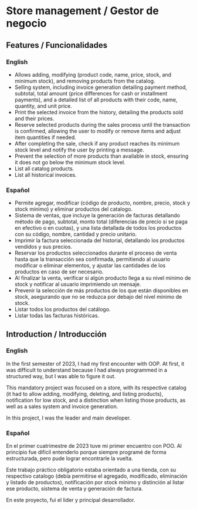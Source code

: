 # Store management / Gestor de negocio

## Features / Funcionalidades

### English
- Allows adding, modifying (product code, name, price, stock, and minimum stock), and removing products from the catalog.
- Selling system, including invoice generation detailing payment method, subtotal, total amount (price differences for cash or installment payments), and a detailed list of all products with their code, name, quantity, and unit price.
- Print the selected invoice from the history, detailing the products sold and their prices.
- Reserve selected products during the sales process until the transaction is confirmed, allowing the user to modify or remove items and adjust item quantities if needed.
- After completing the sale, check if any product reaches its minimum stock level and notify the user by printing a message.
- Prevent the selection of more products than available in stock, ensuring it does not go below the minimum stock level.
- List all catalog products.
- List all historical invoices.

### Español
- Permite agregar, modificar (código de producto, nombre, precio, stock y stock mínimo) y eliminar productos del catalogo.
- Sistema de ventas, que incluye la generación de facturas detallando método de pago, subtotal, monto total (diferencias de precio si se paga en efectivo o en cuotas), y una lista detallada de todos los productos con su código, nombre, cantidad y precio unitario.
- Imprimir la factura seleccionada del historial, detallando los productos vendidos y sus precios.
- Reservar los productos seleccionados durante el proceso de venta hasta que la transacción sea confirmada, permitiendo al usuario modificar o eliminar elementos, y ajustar las cantidades de los productos en caso de ser necesario.
- Al finalizar la venta, verificar si algún producto llega a su nivel mínimo de stock y notificar al usuario imprimiendo un mensaje.
- Prevenir la selección de más productos de los que están disponibles en stock, asegurando que no se reduzca por debajo del nivel mínimo de stock.
- Listar todos los productos del catálogo.
- Listar todas las facturas históricas.

## Introduction / Introducción

### English
In the first semester of 2023, I had my first encounter with OOP. At first, it was difficult to understand because I had always programmed in a structured way, but I was able to figure it out.

This mandatory project was focused on a store, with its respective catalog (it had to allow adding, modifying, deleting, and listing products), notification for low stock, and a distinction when listing those products, as well as a sales system and invoice generation.

In this project, I was the leader and main developer.

### Español
En el primer cuatrimestre de 2023 tuve mi primer encuentro con POO. Al principio fue difícil entenderlo porque siempre programé de forma estructurada, pero pude lograr encontrarle la vuelta.

Este trabajo práctico obligatorio estaba orientado a una tienda, con su respectivo catalogo (debía permitirse el agregado, modificado, eliminación y listado de productos), notificación por stock mínimo y distinción al listar ese producto, sistema de venta y generación de factura.

En este proyecto, fui el lider y principal desarrollador.
